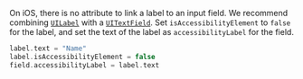On iOS, there is no attribute to link a label to an input field. We recommend combining [`UILabel`](https://developer.apple.com/documentation/uikit/uilabel) with a [`UITextField`](https://developer.apple.com/documentation/uikit/uitextfield). Set `isAccessibilityElement` to `false` for the label, and set the text of the label as `accessibilityLabel` for the field.

```swift
label.text = "Name"
label.isAccessibilityElement = false
field.accessibilityLabel = label.text
```

